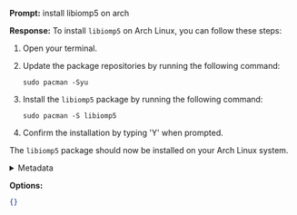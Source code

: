 **Prompt:**
install libiomp5 on arch

**Response:**
To install `libiomp5` on Arch Linux, you can follow these steps:

1. Open your terminal.

2. Update the package repositories by running the following command:
   ```
   sudo pacman -Syu
   ```

3. Install the `libiomp5` package by running the following command:
   ```
   sudo pacman -S libiomp5
   ```

4. Confirm the installation by typing 'Y' when prompted.

The `libiomp5` package should now be installed on your Arch Linux system.

<details><summary>Metadata</summary>

- Duration: 3917 ms
- Datetime: 2023-07-14T11:07:46.361435
- Model: gpt-3.5-turbo-0613

</details>

**Options:**
```json
{}
```

